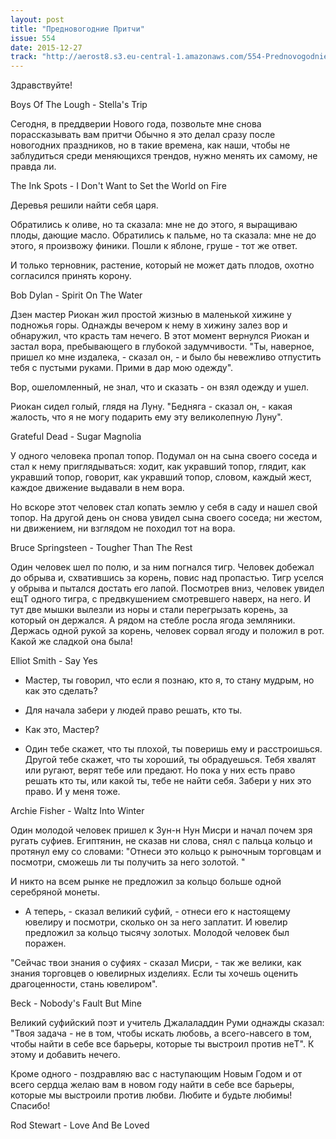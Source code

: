 ```yaml
---
layout: post
title: "Предновогодние Притчи"
issue: 554
date: 2015-12-27
track: "http://aerost8.s3.eu-central-1.amazonaws.com/554-Prednovogodnie Pritchi.mp3"
---
```


Здравствуйте!

Boys Of The Lough - Stella's Trip

Сегодня, в преддверии Нового года, позвольте мне снова порассказывать вам притчи Обычно я это делал сразу после новогодних праздников, но в такие времена, как наши, чтобы не заблудиться среди меняющихся трендов, нужно менять их самому, не правда ли.

The Ink Spots - I Don't Want to Set the World on Fire

Деревья решили найти себя царя.

Обратились к оливе, но та сказала: мне не до этого, я выращиваю плоды, дающие масло. Обратились к пальме, но та сказала: мне не до этого, я произвожу финики. Пошли к яблоне, груше - тот же ответ.

И только терновник, растение, который не может дать плодов, охотно согласился принять корону.

Bob Dylan - Spirit On The Water

Дзен мастер Риокан жил простой жизнью в маленькой хижине у подножья горы. Однажды вечером к нему в хижину залез вор и обнаружил, что красть там нечего. В этот момент вернулся Риокан и застал вора, пребывающего в глубокой задумчивости. "Ты, наверное, пришел ко мне издалека, - сказал он, - и было бы невежливо отпустить тебя с пустыми руками. Прими в дар мою одежду".

Вор, ошеломленный, не знал, что и сказать - он взял одежду и ушел.

Риокан сидел голый, глядя на Луну. "Бедняга - сказал он, - какая жалость, что я не могу подарить ему эту великолепную Луну".

Grateful Dead - Sugar Magnolia

У одного человека пропал топор. Подумал он на сына своего соседа и стал к нему приглядываться: ходит, как укравший топор, глядит, как укравший топор, говорит, как укравший топор, словом, каждый жест, каждое движение выдавали в нем вора.

Но вскоре этот человек стал копать землю у себя в саду и нашел свой топор. Нa другой день он снова увидел сына своего соседа; ни жестом, ни движением, ни взглядом не походил тот на вора.

Bruce Springsteen - Tougher Than The Rest

Oдин человек шел по полю, и за ним погнался тигр. Человек добежал до обрыва и, схватившись за корень, повис над пропастью. Тигр уселся у обрыва и пытался достать его лапой. Посмотрев вниз, человек увидел ещT одного тигра, с предвкушением смотревшего наверх, на него. И тут две мышки вылезли из норы и стали перегрызать корень, за который он держался. А рядом на стебле росла ягода земляники. Держась одной рукой за корень, человек сорвал ягоду и положил в рот. Какой же сладкой она была!

Elliot Smith - Say Yes

- Мастер, ты говорил, что если я познаю, кто я, то стану мудрым, но как это сделать?

- Для начала забери у людей право решать, кто ты.

- Как это, Мастер?

- Один тебе скажет, что ты плохой, ты поверишь ему и расстроишься. Другой тебе скажет, что ты хороший, ты обрадуешься. Тебя хвалят или ругают, верят тебе или предают. Но пока у них есть право решать кто ты, или какой ты, тебе не найти себя. Забери у них это право. И у меня тоже.

Archie Fisher - Waltz Into Winter

Один молодой человек пришел к Зун-н Нун Мисри и начал почем зря ругать суфиев. Египтянин, не сказав ни слова, снял с пальца кольцо и протянул ему со словами: "Отнеси это кольцо к рыночным торговцам и посмотри, сможешь ли ты получить за него золотой. "

И никто на всем рынке не предложил за кольцо больше одной серебряной монеты.

- А теперь, - сказал великий суфий, - отнеси его к настоящему ювелиру и посмотри, сколько он за него заплатит. И ювелир предложил за кольцо тысячу золотых. Молодой человек был поражен.

"Сейчас твои знания о суфиях - сказал Мисри, - так же велики, как знания торговцев о ювелирных изделиях. Если ты хочешь оценить драгоценности, стань ювелиром".

Beck - Nobody's Fault But Mine

Великий суфийский поэт и учитель Джалаладдин Руми однажды сказал: "Твоя задача - не в том, чтобы искать любовь, а всего-навсего в том, чтобы найти в себе все барьеры, которые ты выстроил против неT". К этому и добавить нечего.

Кроме одного - поздравляю вас с наступающим Новым Годом и от всего сердца желаю вам в новом году найти в себе все барьеры, которые мы выстроили против любви. Любите и будьте любимы! Спасибо!

Rod Stewart - Love And Be Loved
